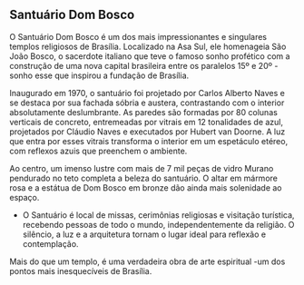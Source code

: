## Santuário Dom Bosco

O Santuário Dom Bosco é um dos mais impressionantes e singulares templos religiosos de Brasília. Localizado na Asa Sul, ele homenageia São João Bosco, o sacerdote italiano que teve o famoso sonho profético com a construção de uma nova capital brasileira entre os paralelos 15º e 20º -sonho esse que inspirou a fundação de Brasília.

Inaugurado em 1970, o santuário foi projetado por Carlos Alberto Naves e se destaca por sua fachada sóbria e austera, contrastando com o interior absolutamente deslumbrante. As paredes são formadas por 80 colunas verticais de concreto, entremeadas por vitrais em 12 tonalidades de azul, projetados por Cláudio Naves e executados por Hubert van Doorne. A luz que entra por esses vitrais transforma o interior em um espetáculo etéreo, com reflexos azuis que preenchem o ambiente.

Ao centro, um imenso lustre com mais de 7 mil peças de vidro Murano pendurado no teto completa a beleza do santuário. O altar em mármore rosa e a estátua de Dom Bosco em bronze dão ainda mais solenidade ao espaço.

- O Santuário é local de missas, cerimônias religiosas e visitação turística, recebendo pessoas de todo o mundo, independentemente da religião. O silêncio, a luz e a arquitetura tornam o lugar ideal para reflexão e contemplação.

Mais do que um templo, é uma verdadeira obra de arte espiritual -um dos pontos mais inesquecíveis de Brasília.